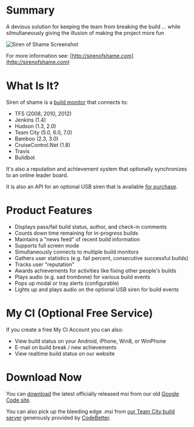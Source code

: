 Summary
======

A devious solution for keeping the team from breaking the build ... while silmultaneously giving the illusion of making the project more fun

![Siren of Shame Screenshot](http://3.bp.blogspot.com/-IffqMxeHNMk/UF4rRlU7mvI/AAAAAAAACRM/thNpqfG4djg/s1600/MainScreen.png)

For more information see: [http://sirenofshame.com](http://sirenofshame.com)

What Is It?
======

Siren of shame is a [build monitor](http://sirenofshame.com/BuildMonitor) that connects to:

* TFS (2008, 2010, 2012)
* Jenkins (1.4)
* Hudson (1.3, 2.0)
* Team City (5.0, 6.0, 7.0)
* Bamboo (2.3, 3.0)
* CruiseControl.Net (1.8)
* Travis
* Buildbot

It's also a reputation and achievement system that optionally synchronizes to an online leader board.

It is also an API for an optional USB siren that is available [for purchase](http://sirenofshame.com/BuyNow).

Product Features
======

* Displays pass/fail build status, author, and check-in comments
* Counts down time remaining for in-progress builds
* Maintains a "news feed" of recent build information
* Supports full screen mode
* Simultaneously connects to multiple build monitors
* Gathers user statistics (e.g. fail percent, consecutive successful builds)
* Tracks user "reputation"
* Awards achievements for activities like fixing other people's builds
* Plays audio (e.g. sad trombone) for various build events
* Pops up modal or tray alerts (configurable)
* Lights up and plays audio on the optional USB siren for build events

My CI (Optional Free Service)
======

If you create a free My CI Account you can also:

* View build status on your Android, iPhone, Win8, or WinPhone
* E-mail on build break / new achievements
* View realtime build status on our website

Download Now
======

You can [download](http://code.google.com/p/siren-of-shame/downloads/list) the latest officially released msi from our old [Google Code site](http://code.google.com/p/siren-of-shame/downloads/list).  

You can also pick up the bleeding edge .msi from [our Team City build server](http://teamcity.codebetter.com/project.html?projectId=project267) generously provided by [CodeBetter](http://codebetter.com).
